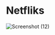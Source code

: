 # Netfliks


![Screenshot (12)](https://user-images.githubusercontent.com/99821143/217858435-9bf2b416-66ee-45d5-93f2-9c496b82c712.png)
